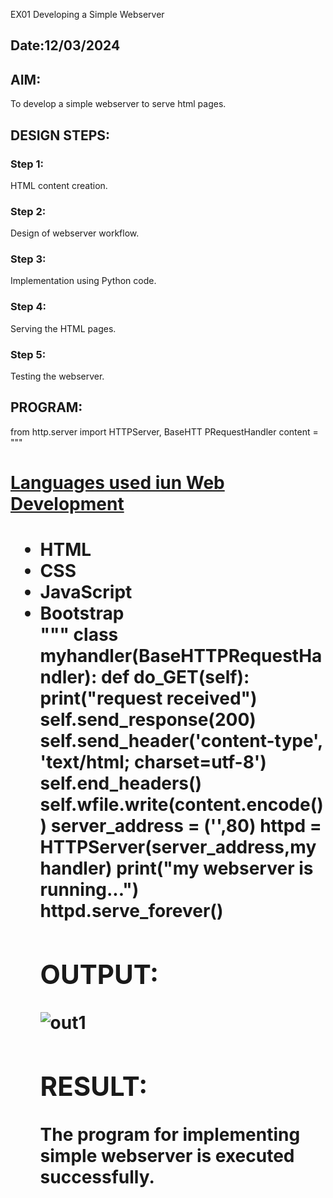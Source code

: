 EX01 Developing a Simple Webserver
## Date:12/03/2024

## AIM:
To develop a simple webserver to serve html pages.

## DESIGN STEPS:
### Step 1: 
HTML content creation.

### Step 2:
Design of webserver workflow.

### Step 3:
Implementation using Python code.

### Step 4:
Serving the HTML pages.

### Step 5:
Testing the webserver.

## PROGRAM:
from http.server import HTTPServer, BaseHTT
PRequestHandler
content = """
<!DOCTYPE html>
<html>
<head>
<title>My webserver</title>
</head>
<body>
<h1><u>Languages used iun Web Development</u><h1>
<ul>
<li>HTML</li>
<li>CSS</li>
<li>JavaScript</li>
<li>Bootstrap</li>
</body>
</html>
"""
class myhandler(BaseHTTPRequestHandler):
    def do_GET(self):
        print("request received")
        self.send_response(200)
        self.send_header('content-type', 'text/html; charset=utf-8')
        self.end_headers()
        self.wfile.write(content.encode())
server_address = ('',80)
httpd = HTTPServer(server_address,myhandler)
print("my webserver is running...")
httpd.serve_forever()

## OUTPUT:
![out1](https://github.com/vaishnavishaji/simplewebserver/assets/151444759/a89a9047-f4bd-4cc8-85a4-5495fbd4a51e)


## RESULT:
The program for implementing simple webserver is executed successfully.
